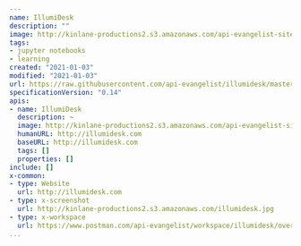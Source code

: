 ```yaml
---
name: IllumiDesk
description: ""
image: http://kinlane-productions2.s3.amazonaws.com/api-evangelist-site/company/logos/pull_image_11-06-2020-07-51-pm.png
tags:
- jupyter notebooks
- learning
created: "2021-01-03"
modified: "2021-01-03"
url: https://raw.githubusercontent.com/api-evangelist/illumidesk/master/apis.json
specificationVersion: "0.14"
apis:
- name: IllumiDesk
  description: ~
  image: http://kinlane-productions2.s3.amazonaws.com/api-evangelist-site/company/logos/pull_image_11-06-2020-07-51-pm.png
  humanURL: http://illumidesk.com
  baseURL: http://illumidesk.com
  tags: []
  properties: []
include: []
x-common:
- type: Website
  url: http://illumidesk.com
- type: x-screenshot
  url: http://kinlane-productions2.s3.amazonaws.com/illumidesk.jpg
- type: x-workspace
  url: https://www.postman.com/api-evangelist/workspace/illumidesk/overview
...
```

